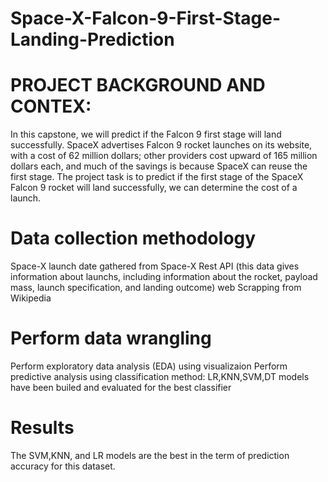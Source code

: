 # Space-X-Falcon-9-First-Stage-Landing-Prediction
# PROJECT BACKGROUND AND CONTEX:
In this capstone, we will predict if the Falcon 9 first stage will land successfully. SpaceX advertises Falcon 9 rocket launches on its website, with a cost of 62 million dollars; other providers cost upward of 165 million dollars each, and much of the savings is because SpaceX can reuse the first stage. The project task is to predict if the first stage of the SpaceX Falcon 9 rocket will land successfully, we can determine the cost of a launch. 
# Data collection methodology
Space-X launch date gathered from Space-X Rest API
(this data gives information about launchs, including information about the rocket, payload mass, launch specification, and landing outcome)
web Scrapping from Wikipedia
# Perform data wrangling
Perform exploratory data analysis (EDA) using visualizaion
Perform predictive analysis using classification method:
LR,KNN,SVM,DT models have been builed and evaluated for the best classifier
# Results
The SVM,KNN, and LR models are the best in the term of prediction accuracy for this dataset.
